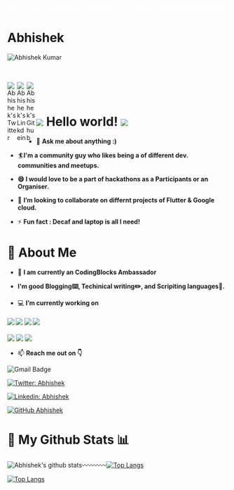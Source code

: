 ![Hello](Hello.gif)

# Abhishek
<p align="left"> <img src="https://komarev.com/ghpvc/?username=DOOOMSTERR&label=Views&color=blue&style=plastic" alt="Abhishek Kumar" /> </p>

<br>
 <br>
 <a href="https://twitter.com/_Abhishek_k10">
  <img align="left" alt="Abhishek's Twitter" width="22px" src="https://cdn.jsdelivr.net/npm/simple-icons@v3/icons/twitter.svg" />
</a>
<a href="https://www.linkedin.com/in/abhishek-k-371076b8/">
  <img align="left" alt="Abhishek's Linkdein" width="22px" src="https://cdn.jsdelivr.net/npm/simple-icons@v3/icons/linkedin.svg" />
</a>
<a href="https://github.com/DOOMSTERR">
  <img align="left" alt="Abhishek's Github" width="22px" src="https://cdn.jsdelivr.net/npm/simple-icons@v3/icons/github.svg" />
</a>
<br>
<br>



# <img src="https://github.com/TheDudeThatCode/TheDudeThatCode/blob/master/Assets/Hi.gif" width="29px"> Hello world!&nbsp;<img src="https://github.com/TheDudeThatCode/TheDudeThatCode/blob/master/Assets/Earth.gif" width="24px">
- 💬 **Ask me about anything :)** 

- 🏄‍**I'm a community guy who likes being a of different dev. communities and meetups.**

- **😄 I would love to be a part of hackathons as a Participants or an Organiser.**

- 👯 **I’m looking to collaborate on differnt projects of Flutter & Google cloud.**

- ⚡ **Fun fact : Decaf and laptop is all I need!**



# 🧐 About Me
- 🌱 **I am currently an CodingBlocks Ambassador**

- **I'm good Blogging⌨️, Techinical writing✏️, and Scripiting languages📜.**

- 💻 **I’m currently working on**
#### ![](https://img.shields.io/badge/C%20programming-%F0%9F%8C%80-orange)  ![](https://img.shields.io/badge/C%2B%2B-%F0%9F%8C%8C-yellow) ![](https://img.shields.io/badge/Dart-%F0%9F%8E%AF-success)  ![](https://img.shields.io/badge/Flutter-%E2%98%84%EF%B8%8F-blue) 
![](https://img.shields.io/badge/Firebase-%F0%9F%94%A5-brightgreen)  ![](https://img.shields.io/badge/App%20Dev.-%F0%9F%93%B1-blueviolet)  ![](https://img.shields.io/badge/Google%20Cloud%20Platform-%E2%98%81%EF%B8%8F-9cf)

- 📫 **Reach me out on 👇** 

![Gmail Badge](https://img.shields.io/badge/-abhishek_kumar_007@yahoo.com-c14438?style=flat-square&logo=Gmail&logoColor=white&link=mailto:abhishek_kumar_007@yahoo.com)

[![Twitter: Abhishek](https://img.shields.io/twitter/follow/_Abhishek_k10?style=social)](https://twitter.com/_Abhishek_k10)

[![Linkedin: Abhishek](https://img.shields.io/badge/-Abhisek-blue?style=flat-square&logo=Linkedin&logoColor=white&link=https://www.linkedin.com/in/abhishek-k-371076b8/)](https://www.linkedin.com/in/abhishek-k-371076b8/)

[![GitHub Abhishek](https://img.shields.io/github/followers/DOOMSTERR?label=follow&style=social)](https://github.com/DOOMSTERR)



# 🐾 My Github Stats 📊
![Abhishek's github stats](https://github-readme-stats.vercel.app/api?username=DOOMSTERR&count_private=true&show_icons=true&theme=shades-of-purple&show_icons=true)〰️〰️〰️〰️[![Top Langs](https://github-readme-stats.vercel.app/api/top-langs/?username=DOOMSTERR&langs_count=12&layout=compact&theme=shades-of-purple&show_icons=true)](https://github.com/DOOMSTERR/github-readme-stats)


[![Top Langs](https://github-readme-stats.vercel.app/api/top-langs/?username=DOOMSTERR&langs_count=12&theme=buefy&show_icons=true)](https://github.com/DOOMSTERR/github-readme-stats)


